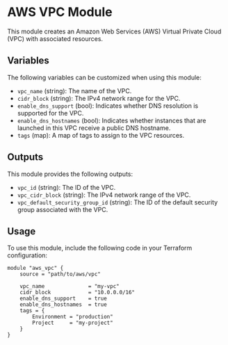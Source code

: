 # AWS VPC Module

This module creates an Amazon Web Services (AWS) Virtual Private Cloud (VPC) with associated resources.

## Variables

The following variables can be customized when using this module:

- `vpc_name` (string): The name of the VPC.
- `cidr_block` (string): The IPv4 network range for the VPC.
- `enable_dns_support` (bool): Indicates whether DNS resolution is supported for the VPC.
- `enable_dns_hostnames` (bool): Indicates whether instances that are launched in this VPC receive a public DNS hostname.
- `tags` (map): A map of tags to assign to the VPC resources.

## Outputs

This module provides the following outputs:

- `vpc_id` (string): The ID of the VPC.
- `vpc_cidr_block` (string): The IPv4 network range of the VPC.
- `vpc_default_security_group_id` (string): The ID of the default security group associated with the VPC.

## Usage

To use this module, include the following code in your Terraform configuration:

```hcl
module "aws_vpc" {
    source = "path/to/aws/vpc"

    vpc_name              = "my-vpc"
    cidr_block            = "10.0.0.0/16"
    enable_dns_support    = true
    enable_dns_hostnames  = true
    tags = {
        Environment = "production"
        Project     = "my-project"
    }
}
```
